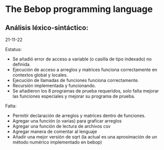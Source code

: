 # The Bebop programming language

## Análisis léxico-sintáctico:
21-11-22

Estatus:
- Se añadió error de acceso a variable (o casilla de tipo indexado) no definida.
- Ejecución de acceso a arreglos y matrices funciona correctamente en contextos global y locales.
- Ejecución de llamadas de funciones funciona correctamente.
- Recursión implementada y funcionando.
- Se añadieron los 8 programas de prueba requeridos, solo falta mejorar las funciones especiales y mejorar su programa de prueba.

Falta:
- Permitir declaración de arreglos y matrices dentro de funciones.
- Agregar una función (o varias) para graficar arreglos
- Agregar una función de lectura de archivos csv
- Agregar manera de comentar al lenguaje
- Añadir una mejor versión de sqrt (la actual es una aproximación de un método numérico implementado en bebop)